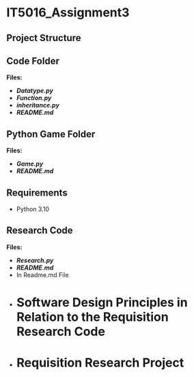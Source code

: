 # IT5016_Assignment3

## Project Structure

## Code Folder
**Files:**
- ***Datatype.py***
- ***Function.py***
- ***inheritance.py***
- ***README.md***

## Python Game Folder
**Files:**
- ***Game.py***
- ***README.md***

## Requirements
- Python 3.10

## Research Code
**Files:**
- ***Research.py***
- ***README.md***
-  In Readme.md File
-  # Software Design Principles in Relation to the Requisition Research Code
-  # Requisition Research Project
